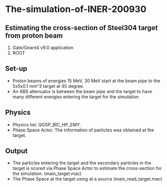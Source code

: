 # The-simulation-of-INER-200930
## Estimating the cross-section of Steel304 target from proton beam ##

1. Gate/Geant4 v9.0 application
2. ROOT

## Set-up ##

- Proton beams of energies 15 MeV, 30 MeV start at the beam pipe to the 5x5x0.1 mm^3 target at 45 degree.
- An ABS attenuator is between the beam pipe and the target to have many different energies entering the target for the simulation

## Physics ##

- Physics list: QGSP_BIC_HP_EMY.
- Phase Space Actor: The information of particles was obtained at the target.

## Output ##

- The particles entering the target and the secondary particles in the target is scored via Phase Space Actor to estimate the cross-section for the simulation. (main_target.mac)
- The Phase Space at the target using at a source (main_read_target.mac)
